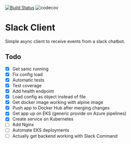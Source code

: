 [![Build Status](https://dev.azure.com/kubernetes-test/eks-practice/_apis/build/status/nkuik.slack-client?branchName=master)](https://dev.azure.com/kubernetes-test/eks-practice/_build/latest?definitionId=2&branchName=master)
![codecov](https://codecov.io/gh/nkuik/slack-client/branch/master/graph/badge.svg)

# Slack Client

Simple async client to receive events from a slack chatbot.

## Todo

- [X] Get sanic running
- [X] Fix config load
- [X] Automatic tests
- [X] Test coverage
- [X] Add health endpoint
- [X] Load config as object instead of file
- [X] Get docker image working with alpine image
- [X] Push app to Docker Hub after merging changes
- [X] Get app up on EKS (generic provide on Azure pipelines)
- [X] Create service on Kubernetes
- [ ] Add Nginx
- [ ] Automate EKS deployments
- [ ] Actually get backend working with Slack Command

